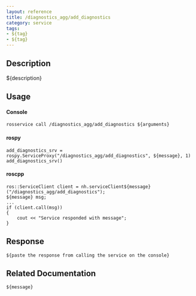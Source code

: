 ```yaml
---
layout: reference
title: /diagnostics_agg/add_diagnostics
category: service
tags: 
- ${tag} 
- ${tag}
---
```


## Description
${description}

## Usage
#### Console
```
rosservice call /diagnostics_agg/add_diagnostics ${arguments}
```

#### rospy
```
add_diagnostics_srv = rospy.ServiceProxy("/diagnostics_agg/add_diagnostics", ${message}, 1)
add_diagnostics_srv()
```

#### roscpp
```
ros::ServiceClient client = nh.serviceClient${message}("/diagnostics_agg/add_diagnostics");
${message} msg;
...
if (client.call(msg))
{
    cout << "Service responded with message";
}
```

## Response
```
${paste the response from calling the service on the console}
```

## Related Documentation
``${message}``  